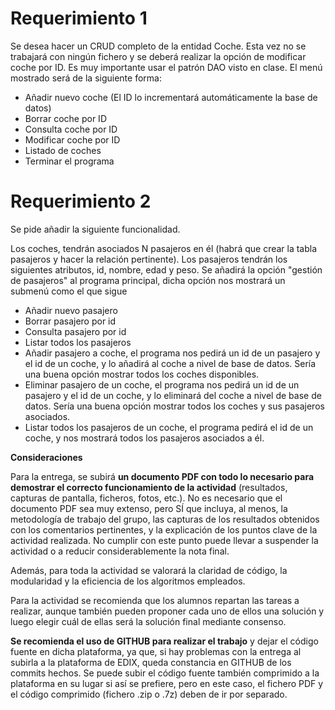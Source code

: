 **<h1>Requerimiento 1**</h1>

Se desea hacer un CRUD completo de la entidad Coche. Esta vez no se trabajará con ningún fichero y se deberá realizar la opción de modificar coche por ID. Es muy importante usar el patrón DAO visto en clase. El menú mostrado será de la siguiente forma:

- Añadir nuevo coche (El ID lo incrementará automáticamente la base de datos)
- Borrar coche por ID
- Consulta coche por ID
- Modificar coche por ID
- Listado de coches
- Terminar el programa


**<h1>Requerimiento 2**</h1>

Se pide añadir la siguiente funcionalidad.

Los coches, tendrán asociados N pasajeros en él (habrá que crear la tabla pasajeros y hacer la relación pertinente). Los pasajeros tendrán los siguientes atributos, id, nombre, edad y peso. Se añadirá la opción "gestión de pasajeros" al programa principal, dicha opción nos mostrará un submenú como el que sigue

- Añadir nuevo pasajero
- Borrar pasajero por id
- Consulta pasajero por id
- Listar todos los pasajeros
- Añadir pasajero a coche, el programa nos pedirá un id de un pasajero y el id de un coche, y lo añadirá al coche a nivel de base de datos. Sería una buena opción mostrar todos los coches disponibles.
- Eliminar pasajero de un coche, el programa nos pedirá un id de un pasajero y el id de un coche, y lo eliminará del coche a nivel de base de datos. Sería una buena opción mostrar todos los coches y sus pasajeros asociados.
- Listar todos los pasajeros de un coche, el programa pedirá el id de un coche, y nos mostrará todos los pasajeros asociados a él.


**Consideraciones**

Para la entrega, se subirá **un documento PDF con todo lo necesario para demostrar el correcto funcionamiento de la actividad** (resultados, capturas de pantalla, ficheros, fotos, etc.). No es necesario que el documento PDF sea muy extenso, pero SÍ que incluya, al menos, la metodología de trabajo del grupo, las capturas de los resultados obtenidos con los comentarios pertinentes, y la explicación de los puntos clave de la actividad realizada. No cumplir con este punto puede llevar a suspender la actividad o a reducir considerablemente la nota final.

Además, para toda la actividad se valorará la claridad de código, la modularidad y la eficiencia de los algoritmos empleados.

Para la actividad se recomienda que los alumnos repartan las tareas a realizar, aunque también pueden proponer cada uno de ellos una solución y luego elegir cuál de ellas será la solución final mediante consenso.

**Se recomienda el uso de GITHUB para realizar el trabajo** y dejar el código fuente en dicha plataforma, ya que, si hay problemas con la entrega al subirla a la plataforma de EDIX, queda constancia en GITHUB de los commits hechos. Se puede subir el código fuente también comprimido a la plataforma en su lugar si así se prefiere, pero en este caso, el fichero PDF y el código comprimido (fichero .zip o .7z) deben de ir por separado.
